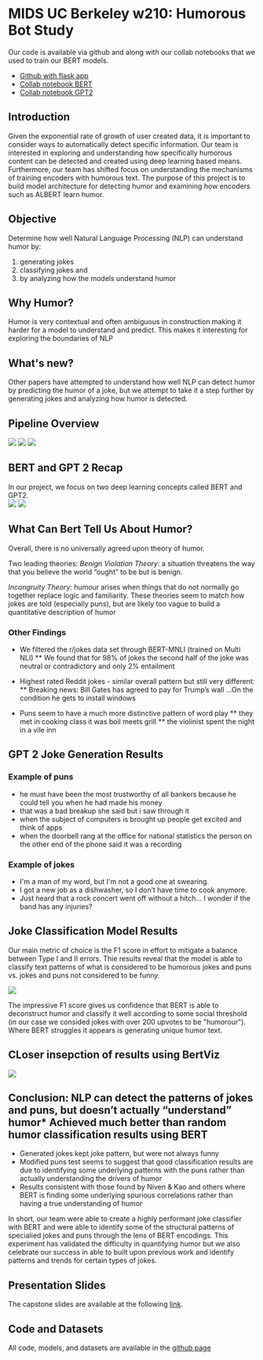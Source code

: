 # MIDS UC Berkeley w210: Humorous Bot Study

Our code is available via github and along with our collab notebooks that we used to train our BERT models. 
- [Github with flask app](https://github.com/jlee-snn/w210-capstone-humorbot)
- [Collab notebook BERT](https://colab.research.google.com/drive/1By9s0CR8RMcWrKyoUxX4ZAgsWQjQ54zU?authuser=1#scrollTo=PRiF1pMk1rTs)
- [Collab notebook GPT2](https://colab.research.google.com/drive/1DE1iB349Ahs5QwL2yyYs_1JjAvss3cY6#scrollTo=pel-uBULXO2L)


## Introduction
Given the exponential rate of growth of user created data, it is important to consider ways to automatically detect specific information. Our team is interested in exploring and understanding how specifically humorous content can be detected and created using deep learning based means. Furthermore, our team has shifted focus on understanding the mechanisms of training encoders with humorous text.  The purpose of this project is to build model architecture for detecting humor and examining how encoders such as ALBERT learn humor.


## Objective
Determine how well Natural Language Processing (NLP) can understand humor by: 
1. generating jokes
2. classifying jokes and 
3. by analyzing how the models understand humor 

## Why Humor?
Humor is very contextual and often ambiguous in construction making it harder for a model to understand and predict. This makes it interesting for exploring the boundaries of NLP

## What's new?
Other papers have attempted to understand how well NLP can detect humor by predicting the humor of a joke, but we attempt to take it a step further by generating jokes and analyzing how humor is detected.

## Pipeline Overview
![](pipelineoverview.PNG)
![](pipieline1.PNG)
![](pipielinew.PNG)


## BERT and GPT 2 Recap

In our project, we focus on two deep learning concepts called BERT and GPT2.  
![](bewvsgpt.PNG)
![](howbertworks.PNG)

## What Can Bert Tell Us About Humor?
Overall, there is no universally agreed upon theory of humor. 

Two leading theories:
*Benign Violation Theory*: a situation threatens the way that you believe the world “ought” to be but is benign.

*Incongruity Theory*: humour arises when things that do not normally go together replace logic and familiarity.
These theories seem to match how jokes are told (especially puns), but are likely too vague to build a quantitative description of humor

### Other Findings

* We filtered the r/jokes data set through BERT-MNLI (trained on Multi NLI) 
** We found that for 98% of jokes the second half of the joke was neutral or contradictory and only 2% entailment
* Highest rated Reddit jokes - similar overall pattern but still very different:
** Breaking news: Bill Gates has agreed to pay for Trump’s wall …On the condition he gets to install windows

* Puns seem to have a much more distinctive pattern of word play
** they met in cooking class it was boil meets grill
** the violinist spent the night in a vile inn

## GPT 2 Joke Generation Results

### Example of puns
* he must have been the most trustworthy of all bankers because he could tell you when he had made his money
* that was a bad breakup she said but i saw through it
* when the subject of computers is brought up people get excited and think of apps
* when the doorbell rang at the office for national statistics the person on the other end of the phone said it was a recording

### Example of jokes
* I'm a man of my word, but I'm not a good one at swearing.
* I got a new job as a dishwasher, so I don’t have time to cook anymore.
* Just heard that a rock concert went off without a hitch... I wonder if the band has any injuries?


## Joke Classification Model Results 

Our main metric of choice is the F1 score in effort to mitigate a balance between Type I and II errors.  Thie results reveal that the model is able to classify text patterns of what is considered to be humorous jokes and puns vs. jokes and puns not considered to be funny.

![](resultsmodel.PNG)

The impressive F1 score gives us confidence that BERT is able to deconstruct humor and classify it well according to some social threshold (in our case we consided jokes with over 200 upvotes to be "humorour").  Where BERT struggles it appears is generating unique humor text.  


## CLoser insepction of results using BertViz
![](visualizingmodel.PNG)


## Conclusion: NLP can detect the patterns of jokes and puns, but doesn’t actually “understand” humor* Achieved much better than random humor classification results using BERT
* Generated jokes kept joke pattern, but were not always funny
* Modified puns test seems to suggest that good classification results are due to identifying some underlying patterns with the puns rather than actually understanding the drivers of humor
* Results consistent with those found by Niven & Kao and others where BERT is finding some underlying spurious correlations rather than having a true understanding of humor

In short, our team were able to create a highly performant joke classifier with BERT and were able to identify some of the structural patterns of specialied jokes and puns through the lens of BERT encodings.  This experiment has validated the difficulty in quantifying humor but we also celebrate our success in able to built upon previous work and identify patterns and trends for certain types of jokes. 


## Presentation Slides

The capstone slides are available at the following [link](https://docs.google.com/presentation/d/1BGM3b4JsK3tZTZTr8ENrGJCulL47lvL5IWv2oeyJutA/edit#slide=id.g8367136ab1_1_24).

## Code and Datasets

All code, models, and datasets are available in the [github page](https://github.com/jlee-snn/w210-capstone-humorbot)
